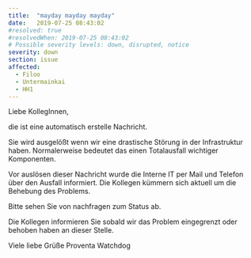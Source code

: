 ```yaml
---
title:  "mayday mayday mayday"
date:   2019-07-25 08:43:02
#resolved: true
#resolvedWhen: 2019-07-25 08:43:02
# Possible severity levels: down, disrupted, notice
severity: down
section: issue
affected:
  - Filoo
  - Untermainkai
  - HH1
---
```


Liebe KollegInnen,

die ist eine automatisch erstelle Nachricht.

Sie wird ausgelößt wenn wir eine drastische Störung in der Infrastruktur haben.
Normalerweise bedeutet das einen Totalausfall wichtiger Komponenten.

Vor auslösen dieser Nachricht wurde die Interne IT per Mail und Telefon über den Ausfall informiert.
Die Kollegen kümmern sich aktuell um die Behebung des Problems.

Bitte sehen Sie von nachfragen zum Status ab.

Die Kollegen informieren Sie sobald wir das Problem eingegrenzt oder behoben haben an dieser Stelle.

Viele liebe Grüße
Proventa Watchdog
